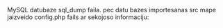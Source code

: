 

MySQL datubaze sql_dump faila.
pec datu bazes importesanas src mape jaizveido config.php fails ar sekojoso informaciju:

<?php

// DB Config
define('DB_DRIVER', 'mysql');
define('DB_HOST', 'localhost');
define('DB_DATABASE', 'quizzes');
define('DB_USERNAME', 'homestead');
define('DB_PASSWORD', 'secret');
define('DB_CHARSET', 'utf8');
define('DB_COLLATION', 'utf8_unicode_ci');
define('DB_PREFIX', '');
